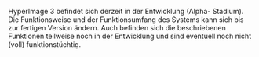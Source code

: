 HyperImage 3 befindet sich derzeit in der Entwicklung (Alpha-
Stadium). Die Funktionsweise und der Funktionsumfang des Systems
kann sich bis zur fertigen Version ändern. Auch befinden sich die
beschriebenen Funktionen teilweise noch in der Entwicklung und sind
eventuell noch nicht (voll) funktionstüchtig.

